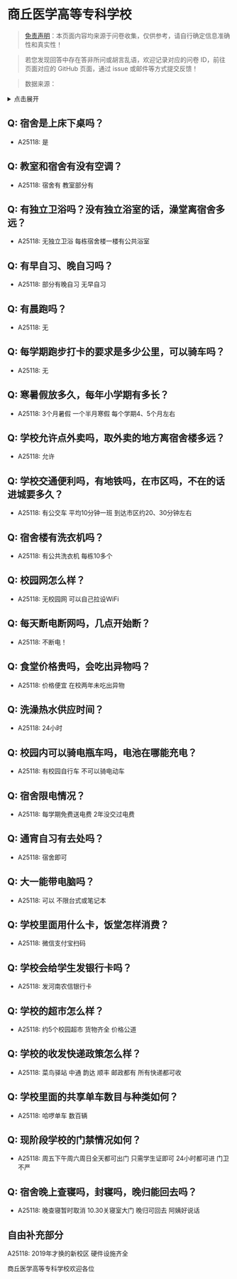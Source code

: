 # 商丘医学高等专科学校

> [免责声明](https://colleges.chat/#_3)：本页面内容均来源于问卷收集，仅供参考，请自行确定信息准确性和真实性！

> 若您发现回答中存在答非所问或胡言乱语，欢迎记录对应的问卷 ID，前往页面对应的 GitHub 页面，通过 issue 或邮件等方式提交反馈！

> 数据来源：

<details><summary>点击展开</summary>
<ul>
<li>A25118: 32470198@qq.com (2024 年 06 月)</li>
</ul>
</details>

## Q: 宿舍是上床下桌吗？

- A25118: 是

## Q: 教室和宿舍有没有空调？

- A25118: 宿舍有  教室部分有

## Q: 有独立卫浴吗？没有独立浴室的话，澡堂离宿舍多远？

- A25118: 无独立卫浴  每栋宿舍楼一楼有公共浴室

## Q: 有早自习、晚自习吗？

- A25118: 部分有晚自习  无早自习

## Q: 有晨跑吗？

- A25118: 无

## Q: 每学期跑步打卡的要求是多少公里，可以骑车吗？

- A25118: 无

## Q: 寒暑假放多久，每年小学期有多长？

- A25118: 3个月暑假   一个半月寒假  每个学期4、5个月左右

## Q: 学校允许点外卖吗，取外卖的地方离宿舍楼多远？

- A25118: 允许

## Q: 学校交通便利吗，有地铁吗，在市区吗，不在的话进城要多久？

- A25118: 有公交车   平均10分钟一班  到达市区约20、30分钟左右

## Q: 宿舍楼有洗衣机吗？

- A25118: 有公共洗衣机    每栋10多个

## Q: 校园网怎么样？

- A25118: 无校园网   可以自己拉设WiFi

## Q: 每天断电断网吗，几点开始断？

- A25118: 不断电！

## Q: 食堂价格贵吗，会吃出异物吗？

- A25118: 价格便宜   在校两年未吃出异物

## Q: 洗澡热水供应时间？

- A25118: 24小时

## Q: 校园内可以骑电瓶车吗，电池在哪能充电？

- A25118: 有校园自行车  不可以骑电动车

## Q: 宿舍限电情况？

- A25118: 每学期免费送电费    2年没交过电费

## Q: 通宵自习有去处吗？

- A25118: 宿舍即可

## Q: 大一能带电脑吗？

- A25118: 可以   不限台式或笔记本

## Q: 学校里面用什么卡，饭堂怎样消费？

- A25118: 微信支付宝扫码

## Q: 学校会给学生发银行卡吗？

- A25118: 发河南农信银行卡

## Q: 学校的超市怎么样？

- A25118: 约5个校园超市   货物齐全   价格公道

## Q: 学校的收发快递政策怎么样？

- A25118: 菜鸟驿站 中通 韵达 顺丰  邮政都有    所有快递都可收

## Q: 学校里面的共享单车数目与种类如何？

- A25118: 哈啰单车   数百辆

## Q: 现阶段学校的门禁情况如何？

- A25118: 周五下午周六周日全天都可出门   只需学生证即可   24小时都可进   门卫不严

## Q: 宿舍晚上查寝吗，封寝吗，晚归能回去吗？

- A25118: 晚查寝暂时取消   10.30关寝室大门   晚归可回去   阿姨好说话

## 自由补充部分

A25118: 2019年才换的新校区    硬件设施齐全

商丘医学高等专科学校欢迎各位